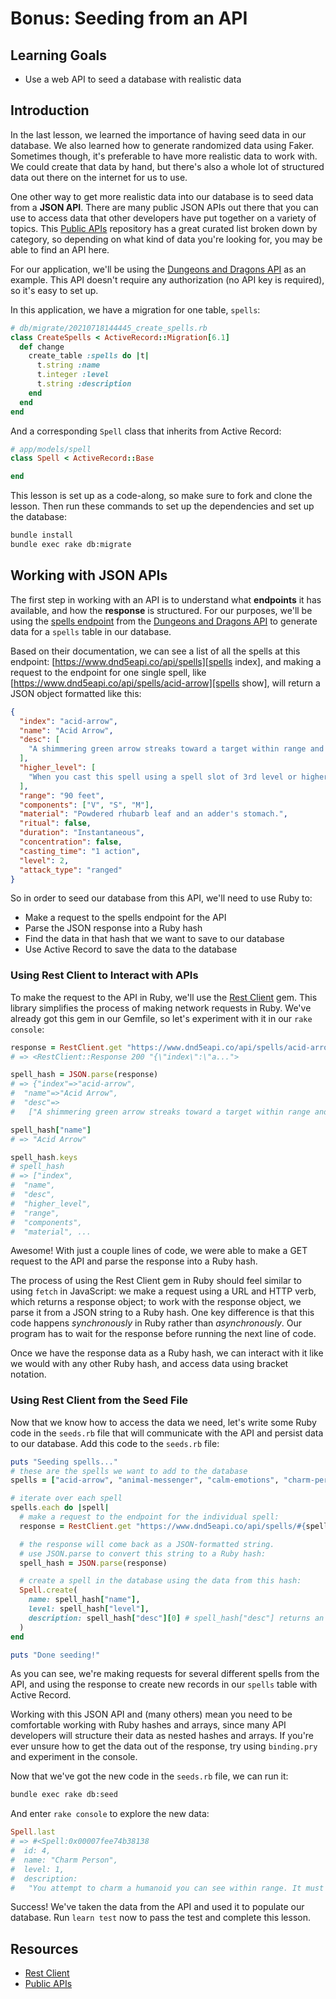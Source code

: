 # Bonus: Seeding from an API

## Learning Goals

- Use a web API to seed a database with realistic data

## Introduction

In the last lesson, we learned the importance of having seed data in our
database. We also learned how to generate randomized data using Faker. Sometimes
though, it's preferable to have more realistic data to work with. We could
create that data by hand, but there's also a whole lot of structured data out
there on the internet for us to use.

One other way to get more realistic data into our database is to seed data from
a **JSON API**. There are many public JSON APIs out there that you can use to
access data that other developers have put together on a variety of topics. This
[Public APIs][public apis] repository has a great curated list broken down by
category, so depending on what kind of data you're looking for, you may be able
to find an API here.

For our application, we'll be using the [Dungeons and Dragons API][dnd api] as
an example. This API doesn't require any authorization (no API key is required),
so it's easy to set up.

In this application, we have a migration for one table, `spells`:

```rb
# db/migrate/20210718144445_create_spells.rb
class CreateSpells < ActiveRecord::Migration[6.1]
  def change
    create_table :spells do |t|
      t.string :name
      t.integer :level
      t.string :description
    end
  end
end
```

And a corresponding `Spell` class that inherits from Active Record:

```rb
# app/models/spell
class Spell < ActiveRecord::Base

end
```

This lesson is set up as a code-along, so make sure to fork and clone the
lesson. Then run these commands to set up the dependencies and set up the
database:

```sh
bundle install
bundle exec rake db:migrate
```

## Working with JSON APIs

The first step in working with an API is to understand what **endpoints** it has
available, and how the **response** is structured. For our purposes, we'll be
using the [spells endpoint][] from the [Dungeons and Dragons API][dnd api] to
generate data for a `spells` table in our database.

Based on their documentation, we can see a list of all the spells at this
endpoint: [https://www.dnd5eapi.co/api/spells][spells index], and making a
request to the endpoint for one single spell, like
[https://www.dnd5eapi.co/api/spells/acid-arrow][spells show], will return a JSON
object formatted like this:

```json
{
  "index": "acid-arrow",
  "name": "Acid Arrow",
  "desc": [
    "A shimmering green arrow streaks toward a target within range and bursts in a spray of acid. Make a ranged spell attack against the target. On a hit, the target takes 4d4 acid damage immediately and 2d4 acid damage at the end of its next turn. On a miss, the arrow splashes the target with acid for half as much of the initial damage and no damage at the end of its next turn."
  ],
  "higher_level": [
    "When you cast this spell using a spell slot of 3rd level or higher, the damage (both initial and later) increases by 1d4 for each slot level above 2nd."
  ],
  "range": "90 feet",
  "components": ["V", "S", "M"],
  "material": "Powdered rhubarb leaf and an adder's stomach.",
  "ritual": false,
  "duration": "Instantaneous",
  "concentration": false,
  "casting_time": "1 action",
  "level": 2,
  "attack_type": "ranged"
}
```

[spells index]: https://www.dnd5eapi.co/api/spells
[spells show]: https://www.dnd5eapi.co/api/spells/acid-arrow

So in order to seed our database from this API, we'll need to use Ruby to:

- Make a request to the spells endpoint for the API
- Parse the JSON response into a Ruby hash
- Find the data in that hash that we want to save to our database
- Use Active Record to save the data to the database

### Using Rest Client to Interact with APIs

To make the request to the API in Ruby, we'll use the
[Rest Client][rest-client] gem. This library simplifies the process of making
network requests in Ruby. We've already got this gem in our Gemfile, so let's
experiment with it in our `rake console`:

```rb
response = RestClient.get "https://www.dnd5eapi.co/api/spells/acid-arrow"
# => <RestClient::Response 200 "{\"index\":\"a...">

spell_hash = JSON.parse(response)
# => {"index"=>"acid-arrow",
#  "name"=>"Acid Arrow",
#  "desc"=>
#   ["A shimmering green arrow streaks toward a target within range and bursts in a spray of acid. Make a ranged spell attack against the target. On a hit, the target takes 4d4 acid damage immediately and 2d4 acid damage at the end of its next turn. On a miss, the arrow splashes the target with acid for half as much of the initial damage and no damage at the end of its next turn."], ...

spell_hash["name"]
# => "Acid Arrow"

spell_hash.keys
# spell_hash
# => ["index",
#  "name",
#  "desc",
#  "higher_level",
#  "range",
#  "components",
#  "material", ...
```

Awesome! With just a couple lines of code, we were able to make a GET request to
the API and parse the response into a Ruby hash.

The process of using the Rest Client gem in Ruby should feel similar to using
`fetch` in JavaScript: we make a request using a URL and HTTP verb, which
returns a response object; to work with the response object, we parse it from a
JSON string to a Ruby hash. One key difference is that this code happens
_synchronously_ in Ruby rather than _asynchronously_. Our program has to wait
for the response before running the next line of code.

Once we have the response data as a Ruby hash, we can interact with it like we
would with any other Ruby hash, and access data using bracket notation.

### Using Rest Client from the Seed File

Now that we know how to access the data we need, let's write some Ruby code in
the `seeds.rb` file that will communicate with the API and persist data to our
database. Add this code to the `seeds.rb` file:

```rb
puts "Seeding spells..."
# these are the spells we want to add to the database
spells = ["acid-arrow", "animal-messenger", "calm-emotions", "charm-person"]

# iterate over each spell
spells.each do |spell|
  # make a request to the endpoint for the individual spell:
  response = RestClient.get "https://www.dnd5eapi.co/api/spells/#{spell}"

  # the response will come back as a JSON-formatted string.
  # use JSON.parse to convert this string to a Ruby hash:
  spell_hash = JSON.parse(response)

  # create a spell in the database using the data from this hash:
  Spell.create(
    name: spell_hash["name"],
    level: spell_hash["level"],
    description: spell_hash["desc"][0] # spell_hash["desc"] returns an array, so we need to access the first index to get just a string of the description
  )
end

puts "Done seeding!"
```

As you can see, we're making requests for several different spells from the API,
and using the response to create new records in our `spells` table with Active
Record.

Working with this JSON API and (many others) mean you need to be comfortable
working with Ruby hashes and arrays, since many API developers will structure
their data as nested hashes and arrays. If you're ever unsure how to get the
data out of the response, try using `binding.pry` and experiment in the console.

Now that we've got the new code in the `seeds.rb` file, we can run it:

```sh
bundle exec rake db:seed
```

And enter `rake console` to explore the new data:

```rb
Spell.last
# => #<Spell:0x00007fee74b38138
#  id: 4,
#  name: "Charm Person",
#  level: 1,
#  description:
#   "You attempt to charm a humanoid you can see within range. It must make a wisdom saving throw, and does so with advantage if you or your companions are fighting it. If it fails the saving throw, it is charmed by you until the spell ends or until you or your companions do anything harmful to it. The charmed creature regards you as a friendly acquaintance. When the spell ends, the creature knows it was charmed by you.">
```

Success! We've taken the data from the API and used it to populate our database.
Run `learn test` now to pass the test and complete this lesson.

## Resources

- [Rest Client][rest-client]
- [Public APIs][public apis]

[rest-client]: https://github.com/rest-client/rest-client
[public apis]: https://github.com/public-apis/public-apis
[dnd api]: http://www.dnd5eapi.co/docs/#intro
[spells endpoint]: http://www.dnd5eapi.co/docs/#spell-section
